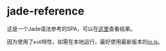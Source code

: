 # jade-reference
这是一个Jade语法参考的SPA，可以在[这里](http://xing-zhi.github.io/jade-reference)查看结果。

因为使用了`es6`特性，如需在本地运行，最好使用最新版本的[io.js](http://iojs.org/)。
